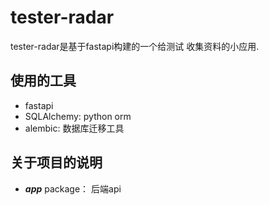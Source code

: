 # tester-radar

tester-radar是基于fastapi构建的一个给测试
收集资料的小应用.

## 使用的工具

- fastapi
- SQLAlchemy: python orm
- alembic: 数据库迁移工具

## 关于项目的说明

- ***app*** package： 后端api


 